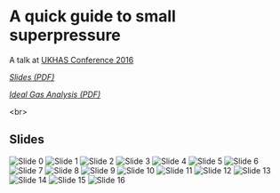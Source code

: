 # A quick guide to small superpressure

A talk at
[UKHAS Conference 2016](https://ukhas.org.uk/general:ukhasconference2016)

_[Slides (PDF)](a-quick-guide.pdf)_

_[Ideal Gas Analysis (PDF)](ideal_gas_analysis.pdf)_

<br\>

## Slides

![Slide 0](a-quick-guide/a-quick-guide-0.png "Slide 0")
![Slide 1](a-quick-guide/a-quick-guide-1.png "Slide 1")
![Slide 2](a-quick-guide/a-quick-guide-2.png "Slide 2")
![Slide 3](a-quick-guide/a-quick-guide-3.png "Slide 3")
![Slide 4](a-quick-guide/a-quick-guide-4.png "Slide 4")
![Slide 5](a-quick-guide/a-quick-guide-5.png "Slide 5")
![Slide 6](a-quick-guide/a-quick-guide-6.png "Slide 6")
![Slide 7](a-quick-guide/a-quick-guide-7.png "Slide 7")
![Slide 8](a-quick-guide/a-quick-guide-8.png "Slide 8")
![Slide 9](a-quick-guide/a-quick-guide-9.png "Slide 9")
![Slide 10](a-quick-guide/a-quick-guide-10.png "Slide 10")
![Slide 11](a-quick-guide/a-quick-guide-11.png "Slide 11")
![Slide 12](a-quick-guide/a-quick-guide-12.png "Slide 12")
![Slide 13](a-quick-guide/a-quick-guide-13.png "Slide 13")
![Slide 14](a-quick-guide/a-quick-guide-14.png "Slide 14")
![Slide 15](a-quick-guide/a-quick-guide-15.png "Slide 15")
![Slide 16](a-quick-guide/a-quick-guide-16.png "Slide 16")
